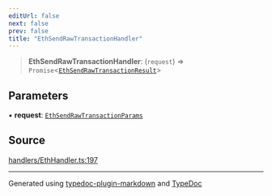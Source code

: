```yaml
---
editUrl: false
next: false
prev: false
title: "EthSendRawTransactionHandler"
---
```


> **EthSendRawTransactionHandler**: (`request`) => `Promise`\<[`EthSendRawTransactionResult`](/generated/tevm/actions-types/type-aliases/ethsendrawtransactionresult/)\>

## Parameters

▪ **request**: [`EthSendRawTransactionParams`](/generated/tevm/actions-types/type-aliases/ethsendrawtransactionparams/)

## Source

[handlers/EthHandler.ts:197](https://github.com/evmts/tevm-monorepo/blob/main/packages/actions-types/src/handlers/EthHandler.ts#L197)

***
Generated using [typedoc-plugin-markdown](https://www.npmjs.com/package/typedoc-plugin-markdown) and [TypeDoc](https://typedoc.org/)
